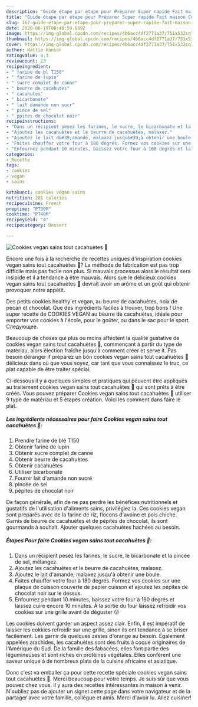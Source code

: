 ```yaml
---
description: "Guide étape par étape pour Préparer Super rapide Fait maison Cookies vegan sains tout cacahuètes 🍪"
title: "Guide étape par étape pour Préparer Super rapide Fait maison Cookies vegan sains tout cacahuètes 🍪"
slug: 167-guide-etape-par-etape-pour-preparer-super-rapide-fait-maison-cookies-vegan-sains-tout-cacahuetes
date: 2020-06-19T08:48:59.689Z
image: https://img-global.cpcdn.com/recipes/4b6acc4df2771a37/751x532cq70/cookies-vegan-sains-tout-cacahuetes-🍪-photo-principale-de-la-recette.jpg
thumbnail: https://img-global.cpcdn.com/recipes/4b6acc4df2771a37/751x532cq70/cookies-vegan-sains-tout-cacahuetes-🍪-photo-principale-de-la-recette.jpg
cover: https://img-global.cpcdn.com/recipes/4b6acc4df2771a37/751x532cq70/cookies-vegan-sains-tout-cacahuetes-🍪-photo-principale-de-la-recette.jpg
author: Hattie Hanson
ratingvalue: 4.3
reviewcount: 13
recipeingredient:
- " farine de bl T150"
- " farine de lupin"
- " sucre complet de canne"
- " beurre de cacahutes"
- " cacahutes"
- " bicarbonate"
- " lait damande non sucr"
- " pince de sel"
- " ppites de chocolat noir"
recipeinstructions:
- "Dans un récipient pesez les farines, le sucre, le bicarbonate et la pincée de sel, mélangez."
- "Ajoutez les cacahuètes et le beurre de cacahuètes, malaxez."
- "Ajoutez le lait d&#39;amande, malaxez jusqu&#39;à obtenir une boule."
- "Faites chauffer votre four à 180 degrés. Formez vos cookies sur une plaque de cuisson couverte de papier cuisson et ajoutez les pépites de chocolat noir sur le dessus."
- "Enfournez pendant 10 minutes, baissez votre four à 160 degrés et laissez cuire encore 10 minutes. À la sortie du four laissez refroidir vos cookies sur une grille avant de déguster 😛"
categories:
- Recette
tags:
- cookies
- vegan
- sains

katakunci: cookies vegan sains 
nutrition: 281 calories
recipecuisine: French
preptime: "PT30M"
cooktime: "PT40M"
recipeyield: "4"
recipecategory: Dessert

---
```



![Cookies vegan sains tout cacahuètes 🍪](https://img-global.cpcdn.com/recipes/4b6acc4df2771a37/751x532cq70/cookies-vegan-sains-tout-cacahuetes-🍪-photo-principale-de-la-recette.jpg)

Encore une fois à la recherche de recettes uniques d'inspiration cookies vegan sains tout cacahuètes 🍪? La méthode de fabrication est pas trop difficile mais pas facile non plus. Si mauvais processus alors le résultat sera insipide et il a tendance à être mauvais. Alors que le délicieux cookies vegan sains tout cacahuètes 🍪 devrait avoir un arôme et un goût qui obtenir provoquer notre appétit.

Des petits cookies healthy et vegan, au beurre de cacahuètes, noix de pécan et chocolat. Que des ingrédients faciles à trouver, trop bons ! Une super recette de COOKIES VEGAN au beurre de cacahuètes, idéale pour emporter vos cookies à l&#39;école, pour le goûter, ou dans le sac pour le sport. Следующее.

Beaucoup de choses qui plus ou moins affectent la qualité gustative de cookies vegan sains tout cacahuètes 🍪, commençant à partir du type de matériau, alors élection fraîche jusqu'à comment créer et serve it. Pas besoin déranger if préparez un bon cookies vegan sains tout cacahuètes 🍪 délicieux dans où que vous soyez, car tant que vous connaissez le truc, ce plat capable de être traiter spécial.


Ci-dessous il y a quelques simples et pratiques qui peuvent être appliqués au traitement cookies vegan sains tout cacahuètes 🍪 qui sont prêts à être créés. Vous pouvez préparer Cookies vegan sains tout cacahuètes 🍪 utiliser 9 type de matériau et 5 étapes création. Voici les comment dans faire le plat.

<!--inarticleads1-->

##### Les ingrédients nécessaires pour faire Cookies vegan sains tout cacahuètes 🍪:

1. Prendre  farine de blé T150
1. Obtenir  farine de lupin
1. Obtenir  sucre complet de canne
1. Obtenir  beurre de cacahuètes
1. Obtenir  cacahuètes
1. Utiliser  bicarbonate
1. Fournir  lait d&#39;amande non sucré
1.   pincée de sel
1.   pépites de chocolat noir


De façon générale, afin de ne pas perdre les bénéfices nutritionnels et gustatifs de l&#39;utilisation d&#39;aliments sains, privilégiez la. Ces cookies vegan sont préparés avec de la farine de riz, flocons d&#39;avoine et pois chiche. Garnis de beurre de cacahuètes et de pépites de chocolat, ils sont gourmands à souhait. Ajouter quelques cacahuètes hachées au besoin. 

<!--inarticleads2-->

##### Étapes Pour faire Cookies vegan sains tout cacahuètes 🍪:

1. Dans un récipient pesez les farines, le sucre, le bicarbonate et la pincée de sel, mélangez.
1. Ajoutez les cacahuètes et le beurre de cacahuètes, malaxez.
1. Ajoutez le lait d&#39;amande, malaxez jusqu&#39;à obtenir une boule.
1. Faites chauffer votre four à 180 degrés. Formez vos cookies sur une plaque de cuisson couverte de papier cuisson et ajoutez les pépites de chocolat noir sur le dessus.
1. Enfournez pendant 10 minutes, baissez votre four à 160 degrés et laissez cuire encore 10 minutes. À la sortie du four laissez refroidir vos cookies sur une grille avant de déguster 😛


Les cookies doivent garder un aspect assez clair. Enfin, il est impératif de laisser les cokkies refroidir sur une grille, sinon ils ont tendance à se briser facilement. Les garnir de quelques zestes d&#39;orange au besoin. Également appelées arachides, les cacahuètes sont des fruits à coque originaires de l&#39;Amérique du Sud. De la famille des fabacées, elles font partie des légumineuses et sont riches en protéines végétales. Elles confèrent une saveur unique à de nombreux plats de la cuisine africaine et asiatique. 


Donc c'est va emballer ça pour cette recette spéciale cookies vegan sains tout cacahuètes 🍪. Merci beaucoup pour votre temps. Je suis sûr que vous pouvez chez vous. Il y aura des recettes  intéressantes in maison à venir. N'oubliez pas de ajouter un signet cette page dans votre navigateur et de la partager avec votre famille, collègue et amis. Merci d'avoir lu. Allez cuisiner!
